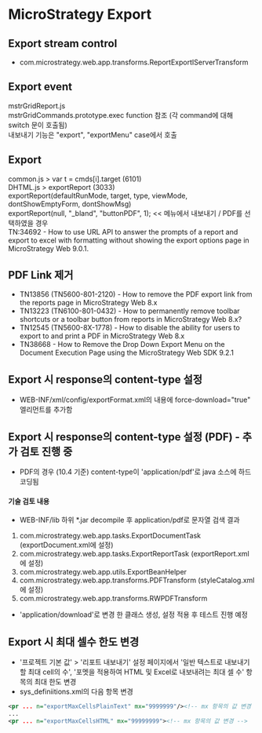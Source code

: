 # MicroStrategy Export
## Export stream control
* com.microstrategy.web.app.transforms.ReportExportIServerTransform

## Export event
mstrGridReport.js  
mstrGridCommands.prototype.exec function 참조 (각 command에 대해 switch 문이 호출됨)  
내보내기 기능은 "export", "exportMenu" case에서 호출

## Export
common.js > var t = cmds[i].target (6101)  
DHTML.js > exportReport (3033)  
exportReport(defaultRunMode, target, type, viewMode, dontShowEmptyForm, dontShowMsg)  
exportReport(null, "_bland", "buttonPDF", 1); << 메뉴에서 내보내기 / PDF를 선택하였을 경우  
TN:34692 - How to use URL API to answer the prompts of a report and export to excel with formatting without showing the export options page in MicroStrategy Web 9.0.1.  

## PDF Link 제거
* TN13856 (TN5600-801-2120) - How to remove the PDF export link from the reports page in MicroStrategy Web 8.x
* TN13223 (TN6100-801-0432) - How to permanently remove toolbar shortcuts or a toolbar button from reports in MicroStrategy Web 8.x?
* TN12545 (TN5600-8X-1778) - How to disable the ability for users to export to and print a PDF in MicroStrategy Web 8.x
* TN38668 - How to Remove the Drop Down Export Menu on the Document Execution Page using the MicroStrategy Web SDK 9.2.1

## Export 시 response의 content-type 설정
* WEB-INF/xml/config/exportFormat.xml의 내용에 force-download="true" 엘리먼트를 추가함

## Export 시 response의 content-type 설정 (PDF) - 추가 검토 진행 중
* PDF의 경우 (10.4 기준) content-type이 'application/pdf'로 java 소스에 하드코딩됨
#### 기술 검토 내용  
* WEB-INF/lib 하위 *.jar decompile 후 application/pdf로 문자열 검색 결과
1. com.microstrategy.web.app.tasks.ExportDocumentTask (exportDocument.xml에 설정)  
1. com.microstrategy.web.app.tasks.ExportReportTask (exportReport.xml에 설정)  
1. com.microstrategy.web.app.utils.ExportBeanHelper  
1. com.microstrategy.web.app.transforms.PDFTransform (styleCatalog.xml에 설정)   
1. com.microstrategy.web.app.transforms.RWPDFTransform
* 'application/download'로 변경 한 클래스 생성, 설정 적용 후 테스트 진행 예정

## Export 시 최대 셀수 한도 변경
* '프로젝트 기본 값' > '리포트 내보내기' 설정 페이지에서 '일반 텍스트로 내보내기 할 최대 cell의 수', '포멧을 적용하여 HTML 및 Excel로 내보내려는 최대 셀 수' 항목의 최대 한도 변경
* sys_definiitions.xml의 다음 항목 변경
```xml
<pr ... n="exportMaxCellsPlainText" mx="9999999"/><!-- mx 항목의 값 변경 -->
...
<pr ... n="exportMaxCellsHTML" mx="99999999"><!-- mx 항목의 값 변경 -->
```
